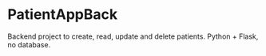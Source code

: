 # PatientAppBack

Backend project to create, read, update and delete patients. Python + Flask, no database.